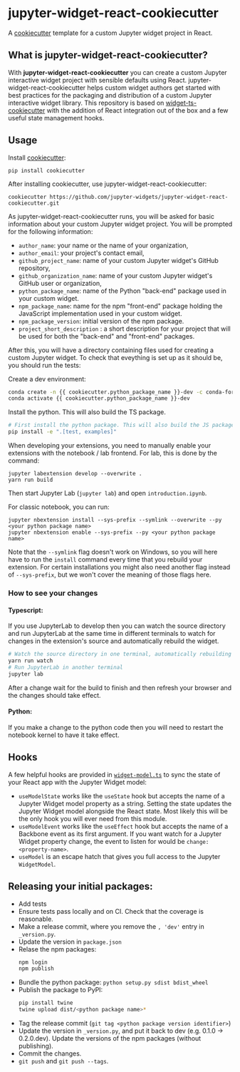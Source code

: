 # jupyter-widget-react-cookiecutter

A [cookiecutter](https://github.com/cookiecutter/cookiecutter) template for a custom
Jupyter widget project in React.

## What is jupyter-widget-react-cookiecutter?

With **jupyter-widget-react-cookiecutter** you can create a custom Jupyter interactive
widget project with sensible defaults using React. jupyter-widget-react-cookiecutter helps custom widget
authors get started with best practices for the packaging and distribution
of a custom Jupyter interactive widget library. This repository is based on [widget-ts-cookiecutter](https://github.com/jupyter-widgets/widget-ts-cookiecutter.git)
with the addition of React integration out of the box and a few useful state management hooks.

## Usage

Install [cookiecutter](https://github.com/audreyr/cookiecutter):

    pip install cookiecutter

After installing cookiecutter, use jupyter-widget-react-cookiecutter:

    cookiecutter https://github.com/jupyter-widgets/jupyter-widget-react-cookiecutter.git

As jupyter-widget-react-cookiecutter runs, you will be asked for basic information about
your custom Jupyter widget project. You will be prompted for the following
information:

- `author_name`: your name or the name of your organization,
- `author_email`: your project's contact email,
- `github_project_name`: name of your custom Jupyter widget's GitHub repository,
- `github_organization_name`: name of your custom Jupyter widget's GitHub user or organization,
- `python_package_name`: name of the Python "back-end" package used in your custom widget.
- `npm_package_name`: name for the npm "front-end" package holding the JavaScript
  implementation used in your custom widget.
- `npm_package_version`: initial version of the npm package.
- `project_short_description` : a short description for your project that will
  be used for both the "back-end" and "front-end" packages.

After this, you will have a directory containing files used for creating a
custom Jupyter widget. To check that eveything is set up as it should be,
you should run the tests:

Create a dev environment:

```bash
conda create -n {{ cookiecutter.python_package_name }}-dev -c conda-forge nodejs yarn python jupyterlab
conda activate {{ cookiecutter.python_package_name }}-dev
```

Install the python. This will also build the TS package.

```bash
# First install the python package. This will also build the JS packages.
pip install -e ".[test, examples]"
```

When developing your extensions, you need to manually enable your extensions with the
notebook / lab frontend. For lab, this is done by the command:

```
jupyter labextension develop --overwrite .
yarn run build
```

Then start Jupyter Lab (`jupyter lab`) and open `introduction.ipynb`.

For classic notebook, you can run:

```
jupyter nbextension install --sys-prefix --symlink --overwrite --py <your python package name>
jupyter nbextension enable --sys-prefix --py <your python package name>
```

Note that the `--symlink` flag doesn't work on Windows, so you will here have to run
the `install` command every time that you rebuild your extension. For certain installations
you might also need another flag instead of `--sys-prefix`, but we won't cover the meaning
of those flags here.

### How to see your changes

#### Typescript:

If you use JupyterLab to develop then you can watch the source directory and run JupyterLab at the same time in different
terminals to watch for changes in the extension's source and automatically rebuild the widget.

```bash
# Watch the source directory in one terminal, automatically rebuilding when needed
yarn run watch
# Run JupyterLab in another terminal
jupyter lab
```

After a change wait for the build to finish and then refresh your browser and the changes should take effect.

#### Python:

If you make a change to the python code then you will need to restart the notebook kernel to have it take effect.

## Hooks

A few helpful hooks are provided in [`widget-model.ts`](https://github.com/Waidhoferj/jupyter-widget-react-cookiecutter/blob/master/%7B%7Bcookiecutter.github_project_name%7D%7D/src/hooks/widget-model.ts) to sync the state of your React app with the Jupyter Widget model:

- `useModelState` works like the `useState` hook but accepts the name of a Jupyter Widget model property as a string. Setting the state updates the Jupyter Widget model alongside the React state. Most likely this will be the only hook you will ever need from this module.
- `useModelEvent` works like the `useEffect` hook but accepts the name of a Backbone event as its first argument. If you want watch for a Jupyter Widget property change, the event to listen for would be `change:<property-name>`.
- `useModel` is an escape hatch that gives you full access to the Jupyter `WidgetModel`.

## Releasing your initial packages:

- Add tests
- Ensure tests pass locally and on CI. Check that the coverage is reasonable.
- Make a release commit, where you remove the `, 'dev'` entry in `_version.py`.
- Update the version in `package.json`
- Relase the npm packages:
  ```bash
  npm login
  npm publish
  ```
- Bundle the python package: `python setup.py sdist bdist_wheel`
- Publish the package to PyPI:
  ```bash
  pip install twine
  twine upload dist/<python package name>*
  ```
- Tag the release commit (`git tag <python package version identifier>`)
- Update the version in `_version.py`, and put it back to dev (e.g. 0.1.0 -> 0.2.0.dev).
  Update the versions of the npm packages (without publishing).
- Commit the changes.
- `git push` and `git push --tags`.
